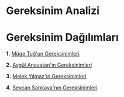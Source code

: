 # Gereksinim Analizi
# Gereksinim Dağılımları
**1.** [Müge Tuğ'un Gereksinimleri](Muge_Tug_Gereksinimler.md)

**2.** [Aygül Anavatan'ın Gereksinimleri](Aygul_Anavatan_Gereksinimler.md)

**3.** [Melek Yılmaz'ın Gereksinimleri](Melek_Yilmaz_Gereksinimler.md)

**4.** [Sevcan Sarıkaya'nın Gereksinimleri](Sevcan_Sarikaya_Gereksinimler.md)
